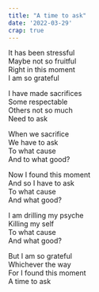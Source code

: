 ```yaml
---
title: "A time to ask"
date: '2022-03-29'
crap: true
---
```


It has been stressful<br />
Maybe not so fruitful<br />
Right in this moment<br />
I am so grateful

I have made sacrifices<br />
Some respectable<br />
Others not so much<br />
Need to ask

When we sacrifice<br />
We have to ask<br />
To what cause<br />
And to what good?

Now I found this moment<br />
And so I have to ask<br />
To what cause<br />
And what good?

I am drilling my psyche<br />
Killing my self<br />
To what cause<br />
And what good?

But I am so grateful<br />
Whichever the way<br />
For I found this moment<br />
A time to ask
